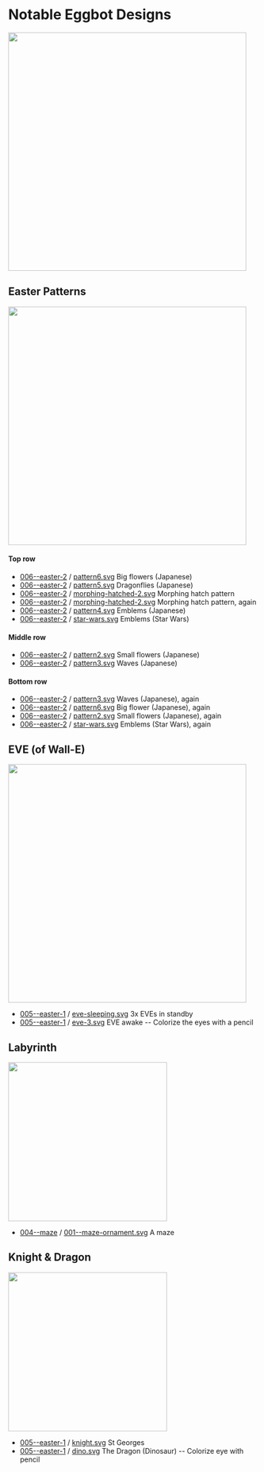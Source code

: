 # Notable Eggbot Designs

<img src="https://github.com/pbauermeister/DIY/blob/master/eggbot/photos/eggbot.jpg?raw=true" width="480">

## Easter Patterns

<img src="https://github.com/pbauermeister/DIY/blob/master/eggbot/photos/easter3.jpg?raw=true" width="480">

#### Top row
- [006--easter-2](006--easter-2/) / [pattern6.svg](006--easter-2/pattern6.svg) Big flowers (Japanese)
- [006--easter-2](006--easter-2/) / [pattern5.svg](006--easter-2/pattern5.svg) Dragonflies (Japanese)
- [006--easter-2](006--easter-2/) / [morphing-hatched-2.svg](006--easter-2/morphing-hatched-2.svg) Morphing hatch pattern
- [006--easter-2](006--easter-2/) / [morphing-hatched-2.svg](006--easter-2/morphing-hatched-2.svg) Morphing hatch pattern, again
- [006--easter-2](006--easter-2/) / [pattern4.svg](006--easter-2/pattern4.svg) Emblems (Japanese)
- [006--easter-2](006--easter-2/) / [star-wars.svg](006--easter-2/star-wars.svg) Emblems (Star Wars)

#### Middle row
- [006--easter-2](006--easter-2/) / [pattern2.svg](006--easter-2/pattern2.svg) Small flowers (Japanese)
- [006--easter-2](006--easter-2/) / [pattern3.svg](006--easter-2/pattern3.svg) Waves (Japanese)

#### Bottom row
- [006--easter-2](006--easter-2/) / [pattern3.svg](006--easter-2/pattern3.svg) Waves (Japanese), again
- [006--easter-2](006--easter-2/) / [pattern6.svg](006--easter-2/pattern6.svg) Big flower (Japanese), again
- [006--easter-2](006--easter-2/) / [pattern2.svg](006--easter-2/pattern2.svg) Small flowers (Japanese), again
- [006--easter-2](006--easter-2/) / [star-wars.svg](006--easter-2/star-wars.svg) Emblems (Star Wars), again

## EVE (of Wall-E)

<img src="https://github.com/pbauermeister/DIY/blob/master/eggbot/photos/eves.jpg?raw=true" width="480">

- [005--easter-1](005--easter-1/) / [eve-sleeping.svg](005--easter-1/eve-sleeping.svg) 3x EVEs in standby 
- [005--easter-1](005--easter-1/) / [eve-3.svg](005--easter-1/eve-3.svg) EVE awake -- Colorize the eyes with a pencil

## Labyrinth

<img src="https://github.com/pbauermeister/DIY/blob/master/eggbot/photos/labyrinth.jpg?raw=true" width="320">

- [004--maze](004--maze/) / [001--maze-ornament.svg](004--maze/001--maze-ornament.svg) A maze

## Knight & Dragon

<img src="https://github.com/pbauermeister/DIY/blob/master/eggbot/photos/st-georges+dragon.jpg?raw=true" width="320">

- [005--easter-1](005--easter-1/) / [knight.svg](005--easter-1/knight.svg) St Georges
- [005--easter-1](005--easter-1/) / [dino.svg](005--easter-1/dino.svg) The Dragon (Dinosaur) -- Colorize eye with pencil



